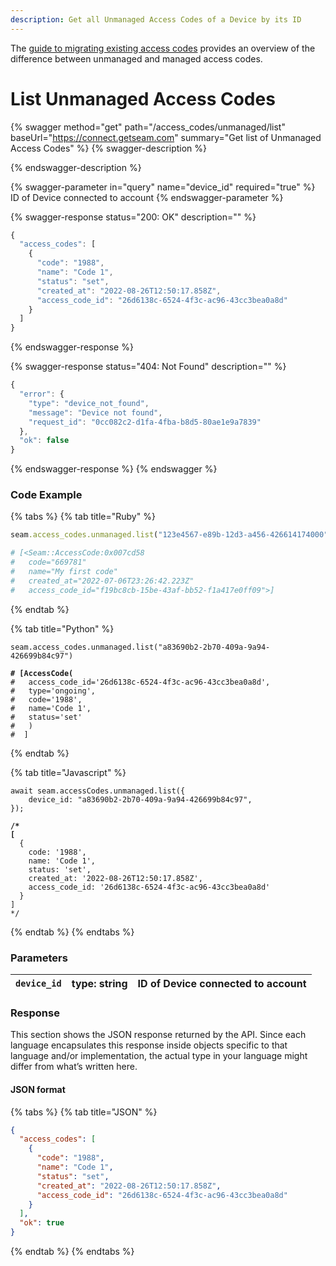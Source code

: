 ```yaml
---
description: Get all Unmanaged Access Codes of a Device by its ID
---
```


The [guide to migrating existing access codes](../device-guides/migrating-existing-codes.md) provides an overview of the difference between
unmanaged and managed access codes.

# List Unmanaged Access Codes

{% swagger method="get" path="/access_codes/unmanaged/list" baseUrl="https://connect.getseam.com" summary="Get list of Unmanaged Access Codes" %}
{% swagger-description %}

{% endswagger-description %}

{% swagger-parameter in="query" name="device_id" required="true" %}
ID of Device connected to account
{% endswagger-parameter %}

{% swagger-response status="200: OK" description="" %}

```javascript
{
  "access_codes": [
    {
      "code": "1988",
      "name": "Code 1",
      "status": "set",
      "created_at": "2022-08-26T12:50:17.858Z",
      "access_code_id": "26d6138c-6524-4f3c-ac96-43cc3bea0a8d"
    }
  ]
}
```

{% endswagger-response %}

{% swagger-response status="404: Not Found" description="" %}

```javascript
{
  "error": {
    "type": "device_not_found",
    "message": "Device not found",
    "request_id": "0cc082c2-d1fa-4fba-b8d5-80ae1e9a7839"
  },
  "ok": false
}
```

{% endswagger-response %}
{% endswagger %}

### Code Example

{% tabs %}
{% tab title="Ruby" %}

```ruby
seam.access_codes.unmanaged.list("123e4567-e89b-12d3-a456-426614174000")

# [<Seam::AccessCode:0x007cd58
#   code="669781"
#   name="My first code"
#   created_at="2022-07-06T23:26:42.223Z"
#   access_code_id="f19bc8cb-15be-43af-bb52-f1a417e0ff09">]
```

{% endtab %}

{% tab title="Python" %}

<pre class="language-python"><code class="lang-python">seam.access_codes.unmanaged.list("a83690b2-2b70-409a-9a94-426699b84c97")
<strong>
</strong><strong># [AccessCode(
</strong>#   access_code_id='26d6138c-6524-4f3c-ac96-43cc3bea0a8d', 
#   type='ongoing', 
#   code='1988', 
#   name='Code 1', 
#   status='set'
#   )
#  ]
</code></pre>

{% endtab %}

{% tab title="Javascript" %}

<pre class="language-javascript"><code class="lang-javascript">await seam.accessCodes.unmanaged.list({
    device_id: "a83690b2-2b70-409a-9a94-426699b84c97",
});
<strong>
</strong><strong>/*
</strong><strong>[
</strong>  {
    code: '1988',
    name: 'Code 1',
    status: 'set',
    created_at: '2022-08-26T12:50:17.858Z',
    access_code_id: '26d6138c-6524-4f3c-ac96-43cc3bea0a8d'
  }
]
*/
</code></pre>

{% endtab %}
{% endtabs %}

### Parameters

| `device_id` | type: string | ID of Device connected to account |
| ----------- | ------------ | --------------------------------- |

### Response

This section shows the JSON response returned by the API. Since each language encapsulates this response inside objects specific to that language and/or implementation, the actual type in your language might differ from what’s written here.

#### JSON format

{% tabs %}
{% tab title="JSON" %}

```json
{
  "access_codes": [
    {
      "code": "1988",
      "name": "Code 1",
      "status": "set",
      "created_at": "2022-08-26T12:50:17.858Z",
      "access_code_id": "26d6138c-6524-4f3c-ac96-43cc3bea0a8d"
    }
  ],
  "ok": true
}
```

{% endtab %}
{% endtabs %}
